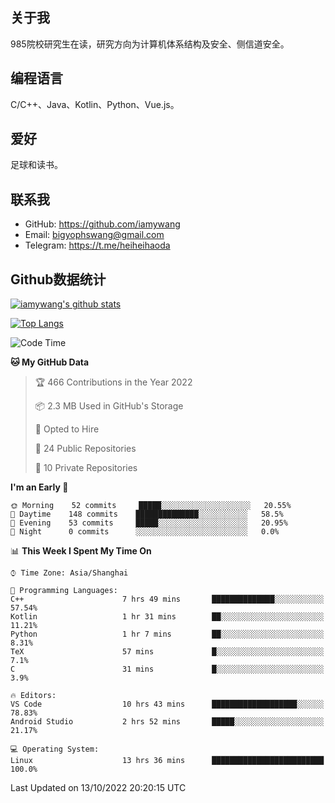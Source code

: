 ## 关于我

985院校研究生在读，研究方向为计算机体系结构及安全、侧信道安全。

## 编程语言

C/C++、Java、Kotlin、Python、Vue.js。

## 爱好

足球和读书。

## 联系我

- GitHub: https://github.com/iamywang
- Email: bigyophswang@gmail.com
- Telegram: https://t.me/heiheihaoda

## Github数据统计

[![iamywang's github stats](https://github-readme-stats.vercel.app/api?username=iamywang&count_private=true&show_icons=true)]()

[![Top Langs](https://github-readme-stats.vercel.app/api/top-langs/?username=iamywang&layout=compact)]()

<!--START_SECTION:waka-->
![Code Time](http://img.shields.io/badge/Code%20Time-604%20hrs%2011%20mins-blue)

**🐱 My GitHub Data** 

> 🏆 466 Contributions in the Year 2022
 > 
> 📦 2.3 MB Used in GitHub's Storage 
 > 
> 💼 Opted to Hire
 > 
> 📜 24 Public Repositories 
 > 
> 🔑 10 Private Repositories  
 > 
**I'm an Early 🐤** 

```text
🌞 Morning    52 commits     █████░░░░░░░░░░░░░░░░░░░░   20.55% 
🌆 Daytime    148 commits    ██████████████░░░░░░░░░░░   58.5% 
🌃 Evening    53 commits     █████░░░░░░░░░░░░░░░░░░░░   20.95% 
🌙 Night      0 commits      ░░░░░░░░░░░░░░░░░░░░░░░░░   0.0%

```


📊 **This Week I Spent My Time On** 

```text
⌚︎ Time Zone: Asia/Shanghai

💬 Programming Languages: 
C++                      7 hrs 49 mins       ██████████████░░░░░░░░░░░   57.54% 
Kotlin                   1 hr 31 mins        ██░░░░░░░░░░░░░░░░░░░░░░░   11.21% 
Python                   1 hr 7 mins         ██░░░░░░░░░░░░░░░░░░░░░░░   8.31% 
TeX                      57 mins             █░░░░░░░░░░░░░░░░░░░░░░░░   7.1% 
C                        31 mins             █░░░░░░░░░░░░░░░░░░░░░░░░   3.9%

🔥 Editors: 
VS Code                  10 hrs 43 mins      ███████████████████░░░░░░   78.83% 
Android Studio           2 hrs 52 mins       █████░░░░░░░░░░░░░░░░░░░░   21.17%

💻 Operating System: 
Linux                    13 hrs 36 mins      █████████████████████████   100.0%

```


 Last Updated on 13/10/2022 20:20:15 UTC
<!--END_SECTION:waka-->
